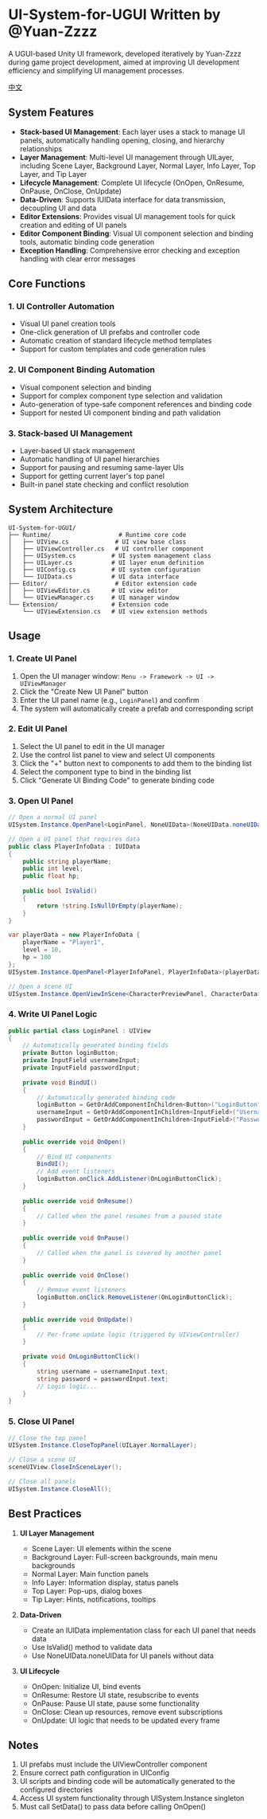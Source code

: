 # UI-System-for-UGUI Written by @Yuan-Zzzz

A UGUI-based Unity UI framework, developed iteratively by Yuan-Zzzz during game project development, aimed at improving UI development efficiency and simplifying UI management processes.

[中文](README.md)

## System Features

- **Stack-based UI Management**: Each layer uses a stack to manage UI panels, automatically handling opening, closing, and hierarchy relationships
- **Layer Management**: Multi-level UI management through UILayer, including Scene Layer, Background Layer, Normal Layer, Info Layer, Top Layer, and Tip Layer
- **Lifecycle Management**: Complete UI lifecycle (OnOpen, OnResume, OnPause, OnClose, OnUpdate)
- **Data-Driven**: Supports IUIData interface for data transmission, decoupling UI and data
- **Editor Extensions**: Provides visual UI management tools for quick creation and editing of UI panels
- **Editor Component Binding**: Visual UI component selection and binding tools, automatic binding code generation
- **Exception Handling**: Comprehensive error checking and exception handling with clear error messages

## Core Functions

### 1. UI Controller Automation
- Visual UI panel creation tools
- One-click generation of UI prefabs and controller code
- Automatic creation of standard lifecycle method templates
- Support for custom templates and code generation rules

### 2. UI Component Binding Automation
- Visual component selection and binding
- Support for complex component type selection and validation
- Auto-generation of type-safe component references and binding code
- Support for nested UI component binding and path validation

### 3. Stack-based UI Management
- Layer-based UI stack management
- Automatic handling of UI panel hierarchies
- Support for pausing and resuming same-layer UIs
- Support for getting current layer's top panel
- Built-in panel state checking and conflict resolution

## System Architecture

```
UI-System-for-UGUI/
├── Runtime/                   # Runtime core code
│   ├── UIView.cs             # UI view base class
│   ├── UIViewController.cs   # UI controller component
│   ├── UISystem.cs          # UI system management class
│   ├── UILayer.cs           # UI layer enum definition
│   ├── UIConfig.cs          # UI system configuration
│   └── IUIData.cs           # UI data interface
├── Editor/                   # Editor extension code
│   ├── UIViewEditor.cs      # UI view editor
│   └── UIViewManager.cs     # UI manager window
└── Extension/               # Extension code
    └── UIViewExtension.cs   # UI view extension methods
```

## Usage

### 1. Create UI Panel

1. Open the UI manager window: `Menu -> Framework -> UI -> UIViewManager`
2. Click the "Create New UI Panel" button
3. Enter the UI panel name (e.g., `LoginPanel`) and confirm
4. The system will automatically create a prefab and corresponding script

### 2. Edit UI Panel

1. Select the UI panel to edit in the UI manager
2. Use the control list panel to view and select UI components
3. Click the "+" button next to components to add them to the binding list
4. Select the component type to bind in the binding list
5. Click "Generate UI Binding Code" to generate binding code

### 3. Open UI Panel

```csharp
// Open a normal UI panel
UISystem.Instance.OpenPanel<LoginPanel, NoneUIData>(NoneUIData.noneUIData, UILayer.NormalLayer);

// Open a UI panel that requires data
public class PlayerInfoData : IUIData
{
    public string playerName;
    public int level;
    public float hp;
    
    public bool IsValid()
    {
        return !string.IsNullOrEmpty(playerName);
    }
}

var playerData = new PlayerInfoData { 
    playerName = "Player1", 
    level = 10, 
    hp = 100 
};
UISystem.Instance.OpenPanel<PlayerInfoPanel, PlayerInfoData>(playerData, UILayer.InfoLayer);

// Open a scene UI
UISystem.Instance.OpenViewInScene<CharacterPreviewPanel, CharacterData>(characterData);
```

### 4. Write UI Panel Logic

```csharp
public partial class LoginPanel : UIView
{
    // Automatically generated binding fields
    private Button loginButton;
    private InputField usernameInput;
    private InputField passwordInput;
    
    private void BindUI()
    {
        // Automatically generated binding code
        loginButton = GetOrAddComponentInChildren<Button>("LoginButton");
        usernameInput = GetOrAddComponentInChildren<InputField>("UsernameInput");
        passwordInput = GetOrAddComponentInChildren<InputField>("PasswordInput");
    }
    
    public override void OnOpen()
    {
        // Bind UI components
        BindUI();
        // Add event listeners
        loginButton.onClick.AddListener(OnLoginButtonClick);
    }
    
    public override void OnResume()
    {
        // Called when the panel resumes from a paused state
    }
    
    public override void OnPause()
    {
        // Called when the panel is covered by another panel
    }
    
    public override void OnClose()
    {
        // Remove event listeners
        loginButton.onClick.RemoveListener(OnLoginButtonClick);
    }
    
    public override void OnUpdate()
    {
        // Per-frame update logic (triggered by UIViewController)
    }
    
    private void OnLoginButtonClick()
    {
        string username = usernameInput.text;
        string password = passwordInput.text;
        // Login logic...
    }
}
```

### 5. Close UI Panel

```csharp
// Close the top panel
UISystem.Instance.CloseTopPanel(UILayer.NormalLayer);

// Close a scene UI
sceneUIView.CloseInSceneLayer();

// Close all panels
UISystem.Instance.CloseAll();
```

## Best Practices

1. **UI Layer Management**
   - Scene Layer: UI elements within the scene
   - Background Layer: Full-screen backgrounds, main menu backgrounds
   - Normal Layer: Main function panels
   - Info Layer: Information display, status panels
   - Top Layer: Pop-ups, dialog boxes
   - Tip Layer: Hints, notifications, tooltips

2. **Data-Driven**
   - Create an IUIData implementation class for each UI panel that needs data
   - Use IsValid() method to validate data
   - Use NoneUIData.noneUIData for UI panels without data

3. **UI Lifecycle**
   - OnOpen: Initialize UI, bind events
   - OnResume: Restore UI state, resubscribe to events
   - OnPause: Pause UI state, pause some functionality
   - OnClose: Clean up resources, remove event subscriptions
   - OnUpdate: UI logic that needs to be updated every frame

## Notes

1. UI prefabs must include the UIViewController component
2. Ensure correct path configuration in UIConfig
3. UI scripts and binding code will be automatically generated to the configured directories
4. Access UI system functionality through UISystem.Instance singleton
5. Must call SetData() to pass data before calling OnOpen()